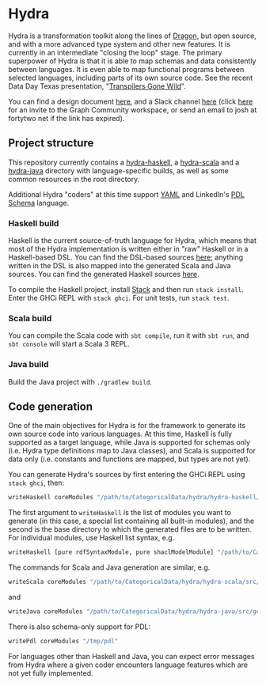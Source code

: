 # Hydra

Hydra is a transformation toolkit along the lines of [Dragon](https://eng.uber.com/dragon-schema-integration-at-uber-scale), but open source, and with a more advanced type system and other new features. It is currently in an intermediate "closing the loop" stage. The primary superpower of Hydra is that it is able to map schemas and data consistently between languages. It is even able to map functional programs between selected languages, including parts of its own source code.
See the recent Data Day Texas presentation, "[Transpilers Gone Wild](https://www.slideshare.net/joshsh/transpilers-gone-wild-introducing-hydra)".

You can find a design document [here](https://bit.ly/hydra-design-doc), and a Slack channel [here](https://bit.ly/hydra-slack) (click [here](https://join.slack.com/t/graphcommunity/shared_invite/zt-1a6ohrnn9-rXIBwn3L4NSC4cH0c1DN8A) for an invite to the Graph Community workspace, or send an email to josh at fortytwo net if the link has expired).

## Project structure

This repository currently contains a [hydra-haskell](https://github.com/CategoricalData/hydra/tree/main/hydra-haskell), a [hydra-scala](https://github.com/CategoricalData/hydra/tree/main/hydra-scala) and a [hydra-java](https://github.com/CategoricalData/hydra/tree/main/hydra-java) directory with language-specific builds, as well as some common resources in the root directory.

Additional Hydra "coders" at this time support [YAML](https://en.wikipedia.org/wiki/YAML) and LinkedIn's [PDL Schema](https://linkedin.github.io/rest.li/pdl_schema) language.

### Haskell build

Haskell is the current source-of-truth language for Hydra, which means that most of the Hydra implementation is written either in "raw" Haskell or in a Haskell-based DSL. You can find the DSL-based sources [here](https://github.com/CategoricalData/hydra/tree/main/hydra-haskell/src/main/haskell/Hydra/Impl/Haskell/Sources); anything written in the DSL is also mapped into the generated Scala and Java sources. You can find the generated Haskell sources [here](https://github.com/CategoricalData/hydra/tree/main/hydra-haskell/src/gen-main/haskell).

To compile the Haskell project, install [Stack](https://docs.haskellstack.org/en/stable/README/) and then run `stack install`. Enter the GHCi REPL with `stack ghci`. For unit tests, run `stack test`.

### Scala build

You can compile the Scala code with `sbt compile`, run it with `sbt run`, and `sbt console` will start a Scala 3 REPL.

### Java build

Build the Java project with `./gradlew build`.

## Code generation

One of the main objectives for Hydra is for the framework to generate its own source code into various languages. At this time, Haskell is fully supported as a target language, while Java is supported for schemas only (i.e. Hydra type definitions map to Java classes), and Scala is supported for data only (i.e. constants and functions are mapped, but types are not yet).

You can generate Hydra's sources by first entering the GHCi REPL using `stack ghci`, then:

```bash
writeHaskell coreModules "/path/to/CategoricalData/hydra/hydra-haskell/src/gen-main/haskell"
```

The first argument to `writeHaskell` is the list of modules you want to generate (in this case, a special list containing all built-in modules), and the second is the base directory to which the generated files are to be written. For individual modules, use Haskell list syntax, e.g.

```bash
writeHaskell [pure rdfSyntaxModule, pure shaclModelModule] "/path/to/CategoricalData/hydra/hydra-haskell/src/gen-main/haskell"
```

The commands for Scala and Java generation are similar, e.g.

```bash
writeScala coreModules "/path/to/CategoricalData/hydra/hydra-scala/src/gen-main/scala"
```

and

```bash
writeJava coreModules "/path/to/CategoricalData/hydra/hydra-java/src/gen-main/java"
```

There is also schema-only support for PDL:

```bash
writePdl coreModules "/tmp/pdl"
```

For languages other than Haskell and Java, you can expect error messages from Hydra where a given coder encounters language features which are not yet fully implemented.
